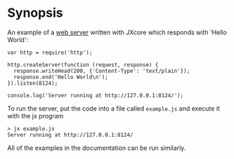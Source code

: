 # Synopsis

<!--type=misc-->

An example of a [web server](http.html) written with JXcore which responds with 'Hello
World':

    var http = require('http');

    http.createServer(function (request, response) {
      response.writeHead(200, {'Content-Type': 'text/plain'});
      response.end('Hello World\n');
    }).listen(8124);

    console.log('Server running at http://127.0.0.1:8124/');

To run the server, put the code into a file called `example.js` and execute
it with the jx program

    > jx example.js
    Server running at http://127.0.0.1:8124/

All of the examples in the documentation can be run similarly.
